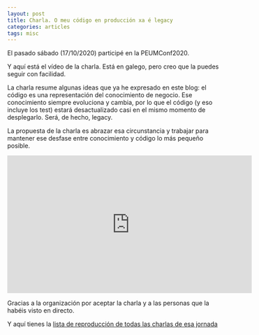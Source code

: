 ```yaml
---
layout: post
title: Charla. O meu código en producción xa é legacy
categories: articles
tags: misc
---
```


El pasado sábado (17/10/2020) participé en la PEUMConf2020.

Y aquí está el vídeo de la charla. Está en galego, pero creo que la puedes seguir con facilidad.

La charla resume algunas ideas que ya he expresado en este blog: el código es una representación del conocimiento de negocio. Ese conocimiento siempre evoluciona y cambia, por lo que el código (y eso incluye los test) estará desactualizado casi en el mismo momento de desplegarlo. Será, de hecho, legacy.

La propuesta de la charla es abrazar esa circunstancia y trabajar para mantener ese desfase entre conocimiento y código lo más pequeño posible.

<iframe width="560" height="315" src="https://www.youtube.com/embed/ortJQ8Z1ILk" frameborder="0" allow="accelerometer; autoplay; clipboard-write; encrypted-media; gyroscope; picture-in-picture" allowfullscreen></iframe>

Gracias a la organización por aceptar la charla y a las personas que la habéis visto en directo.

Y aquí tienes la [lista de reproducción de todas las charlas de esa jornada](https://www.youtube.com/playlist?list=PLQLA_LWJwvJN1RwlfwvLWFR-gSUb4U2EZ)
